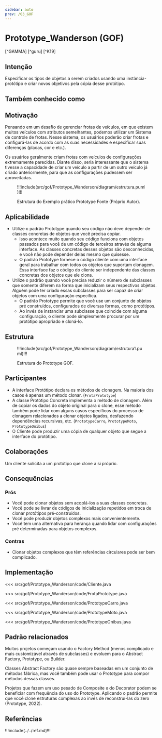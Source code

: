 ```yaml
---
sidebar: auto
prev: /03_GOF
---
```

# Prototype_Wanderson (GOF) 

[^GAMMA] [^guru] [^K19]

## Intenção

Especificar os tipos de objetos a serem criados usando uma instância-protótipo e criar novos objetivos pela cópia desse protótipo.

## Também conhecido como

## Motivação

Pensando em um desafio de gerenciar frotas de veículos, em que existem muitos veículos com atributos semelhantes, podemos utilizar um Sistema de controle de frotas. Nesse sistema, os usuários poderão criar frotas e configurá-las de acordo com as suas necessidades e especificar suas diferenças (placas, cor e etc.). 

Os usuários geralmente criam frotas com veículos de configurações extremamente parecidas. Diante disso, seria interessante que o sistema tivesse a capacidade de criar um veículo a partir de um outro veículo já criado anteriormente, para que as configurações pudessem ser aproveitadas. 

<figure>

!!!include(src/gof/Prototype_Wanderson/diagram/estrutura.puml)!!!

<figcaption>Estrutura do Exemplo prático Prototype Fonte (Próprio Autor).</figcaption>
</figure>

## Aplicabilidade

- Utilize o padrão Prototype quando seu código não deve depender de classes concretas de objetos que você precisa copiar.
    - Isso acontece muito quando seu código funciona com objetos passados para você de um código de terceiros através de alguma interface. As classes concretas desses objetos são desconhecidas, e você não pode depender delas mesmo que quisesse.
    - O padrão Prototype fornece o código cliente com uma interface geral para trabalhar com todos os objetos que suportam clonagem. Essa interface faz o código do cliente ser independente das classes concretas dos objetos que ele clona.
- Utilize o padrão quando você precisa reduzir o número de subclasses que somente diferem na forma que inicializam seus respectivos objetos. Alguém pode ter criado essas subclasses para ser capaz de criar objetos com uma configuração específica.
    - O padrão Prototype permite que você use um conjunto de objetos pré construídos, configurados de diversas formas, como protótipos.
    - Ao invés de instanciar uma subclasse que coincide com alguma configuração, o cliente pode simplesmente procurar por um protótipo apropriado e cloná-lo.


## Estrutura

<figure>

!!!include(src/gof/Prototype_Wanderson/diagram/estrutura1.puml)!!!

<figcaption>Estrutura do Prototype GOF.</figcaption>
</figure>

## Participantes

- A interface Protótipo declara os métodos de clonagem. Na maioria dos casos é apenas um método clonar. (`FrotaPrototype`) 
- A classe Protótipo Concreta implementa o método de clonagem. Além de copiar os dados do objeto original para o clone, esse método também pode lidar com alguns casos específicos do processo de clonagem relacionados a clonar objetos ligados, desfazendo dependências recursivas, etc. (`PrototypeCarro`, `PrototypeMoto`, `PrototypeOnibus`)
- O Cliente pode produzir uma cópia de qualquer objeto que segue a interface do protótipo.


## Colaborações

Um cliente solicita a um protótipo que clone a si próprio.

## Consequências

### Prós

- Você pode clonar objetos sem acoplá-los a suas classes concretas.
- Você pode se livrar de códigos de inicialização repetidos em troca de clonar protótipos pré-construídos.
- Você pode produzir objetos complexos mais convenientemente.
- Você tem uma alternativa para herança quando lidar com configurações pré determinadas para objetos complexos.

### Contras

- Clonar objetos complexos que têm referências circulares pode ser bem complicado.

## Implementação


<<< src/gof/Prototype_Wanderson/code/Cliente.java

<<< src/gof/Prototype_Wanderson/code/FrotaPrototype.java

<<< src/gof/Prototype_Wanderson/code/PrototypeCarro.java

<<< src/gof/Prototype_Wanderson/code/PrototypeMoto.java

<<< src/gof/Prototype_Wanderson/code/PrototypeOnibus.java


## Padrão relacionados

Muitos projetos começam usando o Factory Method (menos complicado e mais customizável através de subclasses) e evoluem para o Abstract Factory, Prototype, ou Builder.

Classes Abstract Factory são quase sempre baseadas em um conjunto de métodos fábrica, mas você também pode usar o Prototype para compor métodos dessas classes.

Projetos que fazem um uso pesado de Composite e do Decorator podem se beneficiar com frequência do uso do Prototype. Aplicando o padrão permite que você clone estruturas complexas ao invés de reconstruí-las do zero (Prototype, 2022). 


## Referências


!!!include(../../ref.md)!!!
